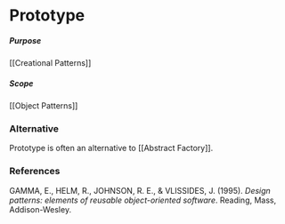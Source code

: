 # Prototype

##### Purpose
[[Creational Patterns]]

##### Scope
[[Object Patterns]]

### Alternative
Prototype is often an alternative to [[Abstract Factory]].

### References
GAMMA, E., HELM, R., JOHNSON, R. E., & VLISSIDES, J. (1995). _Design patterns: elements of reusable object-oriented software_. Reading, Mass, Addison-Wesley.
